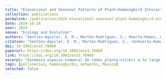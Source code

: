 ```yaml
---
title: "Elevational and Seasonal Patterns of Plant–Hummingbird Interactions in a High Tropical Mountain"
collection: publications
permalink: /publication/2024-elevational-seasonal-plant-hummingbird-ece3.md
date: 2024-10-24
year: 2024
venue: "Ecology and Evolution"
authors: "Sentíes-Aguilar, E. M.; Martén-Rodríguez, S.; Huerta-Ramos, G.; Díaz-Infante, S.; López-Segoviano, G.; Aguirre-Jaimes, A.; Quesada-Avendaño, M.; Cortés-Flores, J.; Arizmendi, M. del C."
citation: "Sentíes-Aguilar, E. M., Martén-Rodríguez, S., <b>Huerta-Ramos, G.</b>, Díaz-Infante, S., López-Segoviano, G., Aguirre-Jaimes, A., Quesada-Avendaño, M., Cortés-Flores, J., & Arizmendi, M. del C. (2024). Elevational and seasonal patterns of plant–hummingbird interactions in a high tropical mountain. Ecology and Evolution, 14(10), e70469. https://doi.org/10.1002/ece3.70469"
doi: 10.1002/ece3.70469
paperurl: https://doi.org/10.1002/ece3.70469
link: https://doi.org/10.1002/ece3.70469
excerpt: "Dinámica espacio-temporal de redes planta–colibrí a lo largo de un gradiente altitudinal en un volcán tropical."
tags: [pollination, hummingbirds, networks, Mexico]
selected: false
---
```

